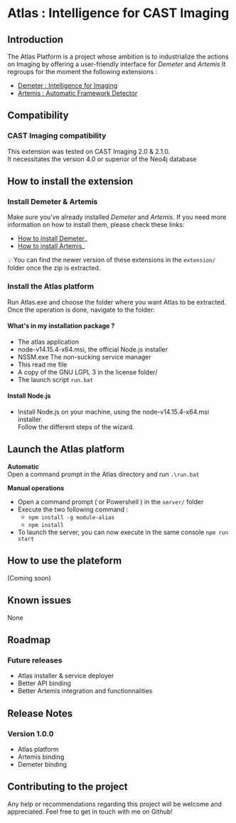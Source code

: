 # Atlas : Intelligence for CAST Imaging

## Introduction 

The Atlas Platform is a project whose ambition is to industrialize the actions on Imaging by offering a user-friendly interface for _Demeter_ and _Artemis_
It regroups for the moment the following extensions : 
- [Demeter : Intelligence for Imaging ](https://github.com/CAST-Extend/com.castsoftware.uc.demeter/wiki)
- [Artemis : Automatic Framework Detector ](https://github.com/CAST-Extend/com.castsoftware.uc.artemis/wiki)

## Compatibility
### CAST Imaging compatibility
This extension was tested on CAST Imaging 2.0 & 2.1.0.  
It necessitates the version 4.0 or superior of the Neo4j database 

## How to install the extension

### Install Demeter & Artemis
Make sure you've already installed _Demeter_ and _Artemis_. 
If you need more information on how to install them, please check these links: 
- [How to install Demeter](https://github.com/CAST-Extend/com.castsoftware.uc.demeter/wiki/Install-the-extension)_
- [How to install Artemis](https://github.com/CAST-Extend/com.castsoftware.uc.demeter/wiki/Install-the-extension)_

💡 You can find the newer version of these extensions in the `extension/` folder once the zip is extracted.

### Install the Atlas platform
Run Atlas.exe and choose the folder where you want Atlas to be extracted.
Once the operation is done, navigate to the folder: 

#### What's in my installation package ?
- The atlas application
- node-v14.15.4-x64.msi, the official Node.js installer 
- NSSM.exe The non-sucking service manager
- This read me file
- A copy of the GNU LGPL 3 in the license folder/
- The launch script `run.bat`

#### Install Node.js 

- Install Node.js on your machine, using the node-v14.15.4-x64.msi installer.  
Follow the different steps of the wizard.

## Launch the Atlas platform
**Automatic**  
Open a command prompt in the Atlas directory and run `.\run.bat`

**Manual operations**
- Open a command prompt ( or Powershell ) in the `server/` folder
- Execute the two following command :
  - `npm install -g module-alias`
  - `npm install`
- To launch the server, you can now execute in the same console `npm run start`

## How to use the plateform
(Coming soon)

## Known issues
None

## Roadmap

### Future releases
- Atlas installer & service deployer
- Better API binding 
- Better Artemis integration and functionnalities

## Release Notes
### Version 1.0.0
- Atlas platform
- Artemis binding 
- Demeter binding

## Contributing to the project 

Any help or recommendations regarding this project will be welcome and appreciated.
Feel free to get in touch with me on Github!
